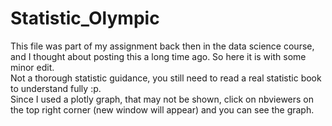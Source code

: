 # Statistic_Olympic

This file was part of my assignment back then in the data science course, and I thought about posting this a long time ago. So here it is with some minor edit.<br>
Not a thorough statistic guidance, you still need to read a real statistic book to understand fully :p. <br>
Since I used a plotly graph, that may not be shown, click on nbviewers on the top right corner (new window will appear) and you can see the graph.
